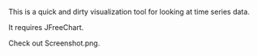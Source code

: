 This is a quick and dirty visualization tool for looking at time series data.  

It requires JFreeChart.

Check out Screenshot.png.

